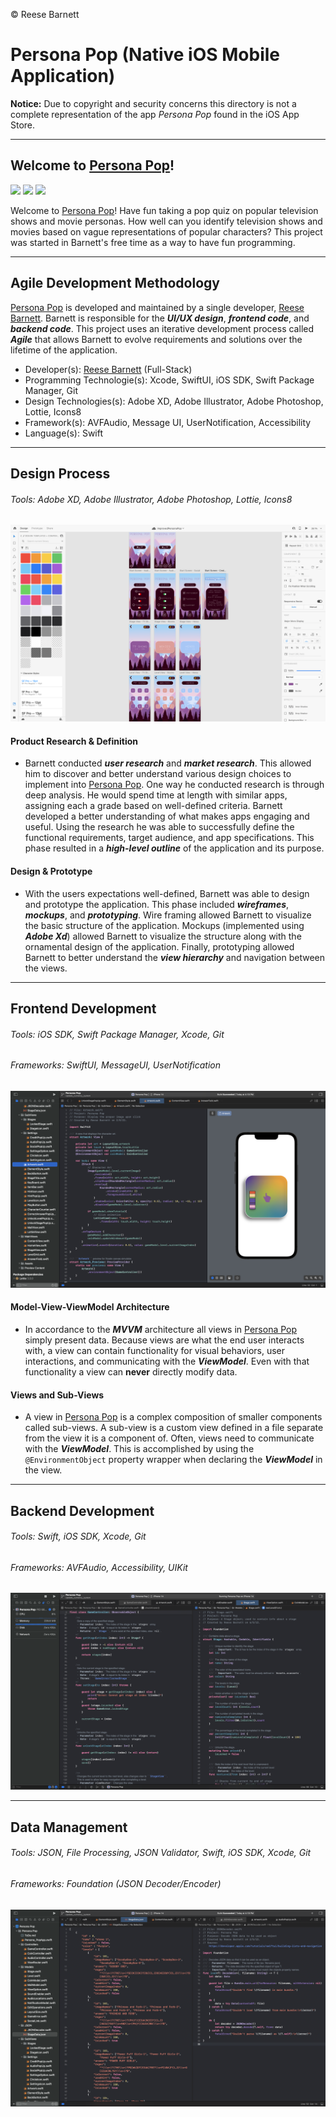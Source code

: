 &copy; Reese Barnett

# Persona Pop (Native iOS Mobile Application)

**Notice:** Due to copyright and security concerns this directory is not a complete representation of the app _Persona Pop_ found in the iOS App Store.

---

## Welcome to [Persona Pop](https://apps.apple.com/us/app/persona-pop/id1638032169)!

<img src="Gifs/Settings.gif" width="32%" /> <img src="Gifs/Stages.gif" width="32%" /> <img src="Gifs/Answer.gif" width="32%" />

Welcome to [Persona Pop](https://apps.apple.com/us/app/persona-pop/id1638032169)! Have fun taking a pop quiz on popular television shows and movie personas. How well can you identify television shows and movies based on vague representations of popular characters? This project was started in Barnett's free time as a way to have fun programming.

---

## Agile Development Methodology

[Persona Pop](https://apps.apple.com/us/app/persona-pop/id1638032169) is developed and maintained by a single developer, [Reese Barnett](www.linkedin.com/in/reesebarnett2024). Barnett is responsible for the _**UI/UX design**_, _**frontend code**_, and _**backend code**_. This project uses an iterative development process called _**Agile**_ that allows Barnett to evolve requirements and solutions over the lifetime of the application.

- Developer(s): [Reese Barnett](www.linkedin.com/in/reesebarnett2024) (Full-Stack)
- Programming Technologie(s): Xcode, SwiftUI, iOS SDK, Swift Package Manager, Git
- Design Technologies(s): Adobe XD, Adobe Illustrator, Adobe Photoshop, Lottie, Icons8
- Framework(s): AVFAudio, Message UI, UserNotification, Accessibility
- Language(s): Swift

---

## Design Process

###### Tools: Adobe XD, Adobe Illustrator, Adobe Photoshop, Lottie, Icons8

<img src ="Gifs/UI_UX.png">

#### Product Research & Definition

- Barnett conducted _**user research**_ and _**market research**_. This allowed him to discover and better understand various design choices to implement into [Persona Pop](https://apps.apple.com/us/app/persona-pop/id1638032169). One way he conducted research is through deep analysis. He would spend time at length with similar apps, assigning each a grade based on well-defined criteria. Barnett developed a better understanding of what makes apps engaging and useful. Using the research he was able to successfully define the functional requirements, target audience, and app specifications. This phase resulted in a _**high-level outline**_ of the application and its purpose.

#### Design & Prototype

- With the users expectations well-defined, Barnett was able to design and prototype the application. This phase included _**wireframes**_, _**mockups**_, and _**prototyping**_. Wire framing allowed Barnett to visualize the basic structure of the application. Mockups (implemented using _**Adobe Xd**_) allowed Barnett to visualize the structure along with the ornamental design of the application. Finally, prototyping allowed Barnett to better understand the _**view hierarchy**_ and navigation between the views.

---

## Frontend Development

###### Tools: iOS SDK, Swift Package Manager, Xcode, Git

###### Frameworks: SwiftUI, MessageUI, UserNotification

<img src ="Gifs/Frontend.png">

#### Model-View-ViewModel Architecture

- In accordance to the _**MVVM**_ architecture all views in [Persona Pop](https://apps.apple.com/us/app/persona-pop/id1638032169) simply present data. Because views are what the end user interacts with, a view can contain functionality for visual behaviors, user interactions, and communicating with the _**ViewModel**_. Even with that functionality a view can **never** directly modify data.

#### Views and Sub-Views

- A view in [Persona Pop](https://apps.apple.com/us/app/persona-pop/id1638032169) is a complex composition of smaller components called sub-views. A sub-view is a custom view defined in a file separate from the view it is a component of. Often, views need to communicate with the _**ViewModel**_. This is accomplished by using the `@EnvironmentObject` property wrapper when declaring the _**ViewModel**_ in the view.

---

## Backend Development

###### Tools: Swift, iOS SDK, Xcode, Git

###### Frameworks: AVFAudio, Accessibility, UIKit

<img src="Gifs/Backend.png">

---

## Data Management

###### Tools: JSON, File Processing, JSON Validator, Swift, iOS SDK, Xcode, Git

###### Frameworks: Foundation (JSON Decoder/Encoder)

<img src ="Gifs/DataManagement.png">
